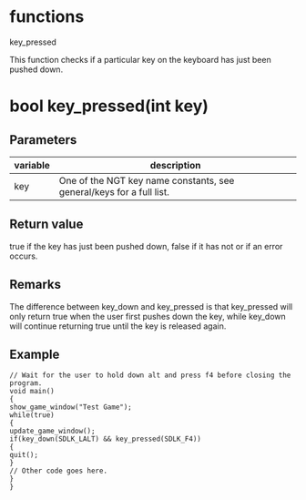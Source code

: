 # functions

key_pressed

  


This function checks if a particular key on the keyboard has just been pushed down.  


# bool key_pressed(int key)

## Parameters

variable| description  
---|---  
key | One of the NGT key name constants, see general/keys for a full list.  
  
## Return value

true if the key has just been pushed down, false if it has not or if an error occurs.

## Remarks

The difference between key_down and key_pressed is that key_pressed will only return true when the user first pushes down the key, while key_down will continue returning true until the key is released again.

## Example
    
    
    // Wait for the user to hold down alt and press f4 before closing the program.
    void main()
    {
    show_game_window("Test Game");
    while(true)
    {
    update_game_window();
    if(key_down(SDLK_LALT) && key_pressed(SDLK_F4))
    {
    quit();
    }
    // Other code goes here.
    }
    }
    
